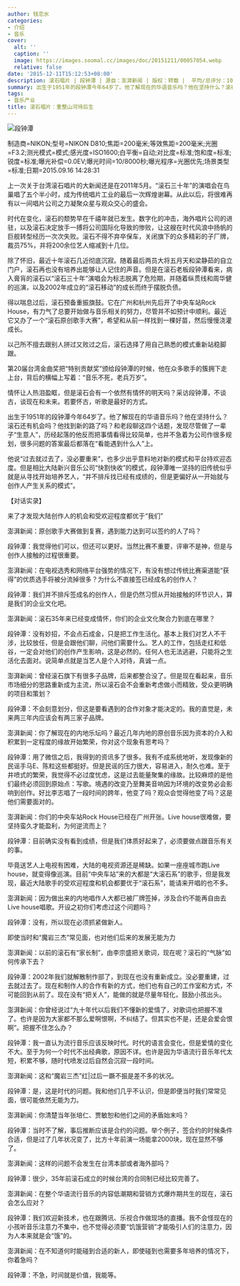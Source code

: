 ```yaml
---
author: 钱恋水
categories:
- 介绍
- 音乐
cover:
  alt: ''
  caption: ''
  image: https://images.soomal.cc/images/doc/20151211/00057054.webp
  relative: false
date: '2015-12-11T15:12:53+08:00'
description: 滚石唱片 | 段钟潭 | 源自：澎湃新闻 | 版权：转载 |  平均/总评分：10.00/30
summary: 出生于1951年的段钟潭今年64岁了。他了解现在的华语音乐吗？他在坚持什么？滚石还有机会吗？他找到新的路了吗？和老段聊这四个话题，发现尽管做了一辈子“生意人”，历经起落的他反而把事情看得比较简单，也并不急着为公司作很多规划，很多问题的答案最后都落在“看能遇到什么人”上……
tags:
- 音乐产业
title: 滚石唱片：重整山河待后生
---
```


![段钟潭](https://images.soomal.cc/images/doc/20151211/00057054.webp)

制造商=NIKON;型号=NIKON D810;焦距=200毫米;等效焦距=200毫米;光圈=F3.2;测光模式=模式;感光度=ISO1600;白平衡=自动;对比度=标准;饱和度=标准;锐度=标准;曝光补偿=0.0EV;曝光时间=10/8000秒;曝光程序=光圈优先;场景类型=标准;日期=2015.09.16 14:28:31



上一次关于台湾滚石唱片的大新闻还是在2011年5月。“滚石三十年”的演唱会在鸟巢唱了五个半小时，成为传统唱片工业的最后一次辉煌谢幕。从此以后，将很难再有以一间唱片公司之力凝聚众星与观众交心的盛会。

时代在变化，滚石的颓势早在千禧年就已发生。数字化的冲击，海外唱片公司的进驻，以及滚石决定放手一搏将公司国际化导致的惨败，让这艘在时代风浪中扬帆的巨舰转型经历一次次失败。滚石不得不弃卒保车，关闭旗下的众多精彩的子厂牌，裁员75%，并将200余位艺人缩减到十几位。

除了怀旧，最近十年滚石几近彻底沉寂。随着最后两员大将五月天和梁静茹的自立门户，滚石再也没有培养出能够让人记住的声音。但是在滚石老板段钟潭看来，病入膏肓的滚石以“滚石三十年”演唱会为标志脱离了危险期，并随着纵贯线和周华健的巡演，以及2002年成立的“滚石移动”的成长而终于摆脱负债。

得以喘息过后，滚石预备重振旗鼓。它在广州和杭州先后开了中央车站Rock House，有力气了总要开始做与音乐相关的努力，尽管并不如预计中顺利。最近它又办了一个“滚石原创歌手大赛”，希望和从前一样找到一棵好苗，然后慢慢浇灌成长。

以己所不擅去跟别人拼过又败过之后，滚石选择了用自己熟悉的模式重新站稳脚跟。

第20届台湾金曲奖把“特别贡献奖”颁给段钟潭的时候，他在众多歌手的簇拥下走上台，背后的横幅上写着：“音乐不死，老兵万岁”。

情怀让人热泪盈眶，但是滚石会有一个依然有情怀的明天吗？采访段钟潭，不谈古，谈现在和未来。若要怀古，听歌是最好的方式。

出生于1951年的段钟潭今年64岁了。他了解现在的华语音乐吗？他在坚持什么？滚石还有机会吗？他找到新的路了吗？和老段聊这四个话题，发现尽管做了一辈子“生意人”，历经起落的他反而把事情看得比较简单，也并不急着为公司作很多规划，很多问题的答案最后都落在“看能遇到什么人”上。

他说“过去就过去了，没必要重来”，也多少出乎意料地对新的模式和平台持欢迎态度。但是相比大陆新兴音乐公司“快割快收”的模式，段钟潭唯一坚持的旧传统似乎就是从寻找开始培养艺人，“并不排斥找已经有成绩的，但是更偏好从一开始就与创作人产生关系的模式”。

【对话实录】

来了才发现大陆创作人的机会和受欢迎程度都优于“我们”

澎湃新闻：原创歌手大赛做到复赛，遇到能力达到可以签约的人了吗？

段钟潭：我觉得他们可以，但还可以更好。当然比赛不重要，评审不是神，但是与创作人接触的过程很重要。

澎湃新闻：在电视选秀和网络平台强势的情况下，有没有想过传统比赛渠道能“获得”的优质选手将被分流掉很多？为什么不直接签已经成名的创作人？

段钟潭：我们并不排斥签成名的创作人，但是仍然习惯从开始接触的环节识人，算是我们的企业文化吧。

澎湃新闻：滚石35年来已经变成情怀，你们的企业文化聚合力到底在哪里？

段钟潭：没有妙招，不会点石成金，只是把工作生活化。基本上我们对艺人不干涉，比较放任，但是会跟他们聊，问他们需要什么。艺人的工作，包括走红和低谷，一定会对他们的创作产生影响，这是必然的。任何人也无法逃避，只能将之生活化去面对。说简单点就是当艺人是个人对待，真诚一点。

澎湃新闻：曾经滚石旗下有很多子品牌，后来都整合没了。但是现在看起来，音乐市场细分的思路重新成为主流，所以滚石会不会重新考虑做小而精致，受众更明确的项目和策划？

段钟潭：不会刻意划分，但这是要看遇到的合作对象才能决定的。我的直觉是，未来两三年内应该会有两三家子品牌。

澎湃新闻：你了解现在的内地乐坛吗？最近几年内地的原创音乐因为资本的介入和积累到一定程度的缘故开始繁荣，你对这个现象有思考吗？

段钟潭：用了微信之后，我得到的资讯多了很多。我有不成系统地听，发现像新的民谣手马E、陈粒这些都挺好。但是民谣的压力很大，容易进入，耐久也难。至于井喷式的繁荣，我觉得不必过度忧虑，这是过去能量聚集的缘故。比较麻烦的是他们最终必须回到原始点：写歌。境遇的改变乃至舞美音响因为环境的改变势必会影响到创作。好比李志唱了一段时间的跨年，他变了吗？观众会觉得他变了吗？这是他们需要面对的。

澎湃新闻：你们的中央车站Rock House已经在广州开张。Live house很难做，要坚持蛮久才能盈利，为何逆流而上？

段钟潭：目前确实没有看到成绩，但是我们体质好起来了，必须要做点跟音乐有关的事。

毕竟送艺人上电视有困难，大陆的电视资源还是稀缺。如果一座座城市跑Live house，就变得像巡演。目前“中央车站”来的大都是“大滚石系”的歌手，但是我发现，最近大陆歌手的受欢迎程度和机会都要优于“滚石系”，能请来开唱的也不多。

澎湃新闻：因为做出来的内地唱作人大都已被厂牌签掉，涉及合约不能再自由去Live house唱歌。开设之初你们考虑过这个问题吗？

段钟潭：没有，所以现在必须抓紧做新人。

即使当时和“魔岩三杰”常见面，也对他们后来的发展无能为力

澎湃新闻：以前的滚石有“家长制”，由李宗盛把关歌词，现在呢？滚石的“气脉”如何传承下去？

段钟潭：2002年我们就解散制作部了，到现在也没有重新成立。没必要重建，过去就过去了。现在和制作人的合作有新的方式，他们也有自己的工作室和方式，不可能回到从前了。现在没有“把关人”，能做的就是尽量年轻化，鼓励小孩出头。

澎湃新闻：你曾经说过“九十年代以后我们不懂新的爱情了，对歌词也把握不准了。也许是因为大家都不那么爱啊恨啊，不纠结了。但其实也不是，还是会爱会恨啊”。把握不住怎么办？

段钟潭：我一直认为流行音乐应该反映时代。时代的语言会变化，但是爱情的变化不大。至于为何一个时代不出经典歌，原因不详。也许是因为华语流行音乐年代太短，积累不够，随时代喷发过后自然会沉寂一段时间。

澎湃新闻：这和“魔岩三杰”红|过后一蹶不振是差不多的状况。

段钟潭：是，这是时代的问题。我和他们几乎不认识，但是即便当时我们常常见面，很可能依然无能为力。

澎湃新闻：你清楚当年张培仁、贾敏恕和他们之间的矛盾始末吗？

段钟潭：当时不了解，事后推断应该是合约的问题。举个例子，签合约的时候条件合适，但是过了几年状况变了，比方十年前演一场能拿2000块，现在显然不够了。

澎湃新闻：这样的问题不会发生在台湾本部或者海外部吗？

段钟潭：很少，35年前滚石成立的时候台湾的合同制已经比较完善了。

澎湃新闻：在整个华语流行音乐的内容低潮期和营销方式爆炸期共生的现在，滚石会怎么应对？

段钟潭：我们欢迎新技术，也在跟腾讯、乐视合作做现场的直播。我不会怪现在的小孩听音乐注意力不集中，也不觉得必须要“饥饿营销”才能吸引人们的注意力，因为人本来就是会“饿”的。

澎湃新闻：在不知道何时能碰到合适的新人，即使碰到也需要多年培养的情况下，你着急吗？

段钟潭：不急，时间就是价值，我能等。